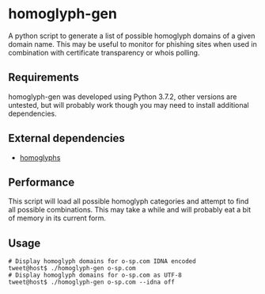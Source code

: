 # homoglyph-gen

A python script to generate a list of possible homoglyph domains of a given domain name.
This may be useful to monitor for phishing sites when used in combination with certificate transparency or whois polling.

## Requirements
homoglyph-gen was developed using Python 3.7.2, other versions are untested, but will probably work though you may need to install additional dependencies.

## External dependencies
* [homoglyphs](https://pypi.org/project/homoglyphs/)

## Performance
This script will load all possible homoglyph categories and attempt to find all possible combinations. This may take a while and will probably eat a bit of memory in its current form.

## Usage
```
# Display homoglyph domains for o-sp.com IDNA encoded
tweet@host$ ./homoglyph-gen o-sp.com
# Display homoglyph domains for o-sp.com as UTF-8
tweet@host$ ./homoglyph-gen o-sp.com --idna off
```